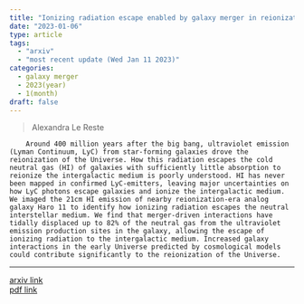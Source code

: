 ```yaml
---
title: "Ionizing radiation escape enabled by galaxy merger in reionization-era analog galaxy"
date: "2023-01-06"
type: article
tags:
  - "arxiv"
  - "most recent update (Wed Jan 11 2023)"
categories:
  - galaxy merger
  - 2023(year)
  - 1(month)
draft: false
---
```


> Alexandra Le Reste

        Around 400 million years after the big bang, ultraviolet emission (Lyman Continuum, LyC) from star-forming galaxies drove the reionization of the Universe. How this radiation escapes the cold neutral gas (HI) of galaxies with sufficiently little absorption to reionize the intergalactic medium is poorly understood. HI has never been mapped in confirmed LyC-emitters, leaving major uncertainties on how LyC photons escape galaxies and ionize the intergalactic medium. We imaged the 21cm HI emission of nearby reionization-era analog galaxy Haro 11 to identify how ionizing radiation escapes the neutral interstellar medium. We find that merger-driven interactions have tidally displaced up to 82% of the neutral gas from the ultraviolet emission production sites in the galaxy, allowing the escape of ionizing radiation to the intergalactic medium. Increased galaxy interactions in the early Universe predicted by cosmological models could contribute significantly to the reionization of the Universe.

---

[arxiv link](https://arxiv.org/abs/2301.02676)  
[pdf link](https://arxiv.org/pdf/2301.02676)